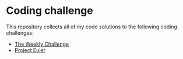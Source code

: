 # Coding challenge

This repository collects all of my code solutions to the following coding challenges:

- [The Weekly Challenge](https://theweeklychallenge.org/)
- [Project Euler](https://projecteuler.net)
